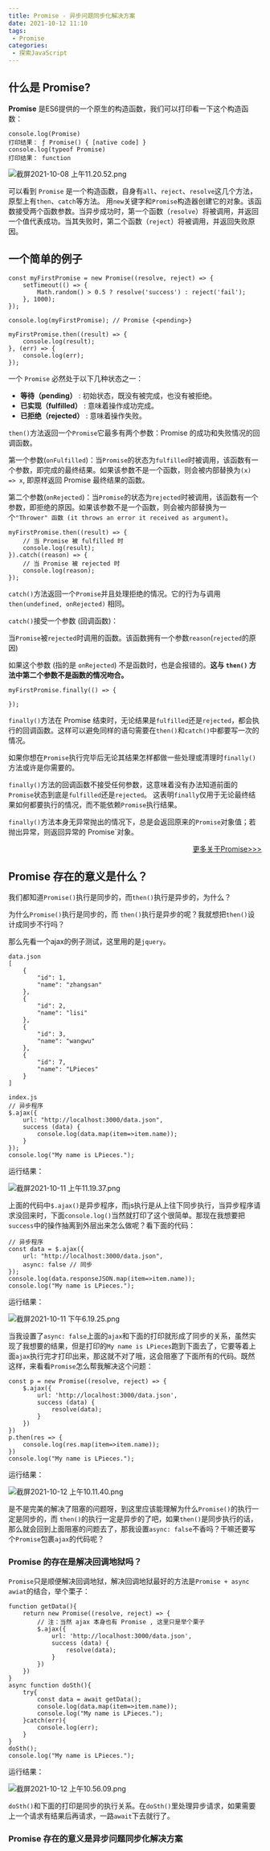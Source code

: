 ```yaml
---
title: Promise - 异步问题同步化解决方案
date: 2021-10-12 11:10
tags: 
 - Promise
categories:
 - 探索JavaScript
---
```


## 什么是 Promise?
**Promise** 是ES6提供的一个原生的构造函数，我们可以打印看一下这个构造函数：
```
console.log(Promise)
打印结果： ƒ Promise() { [native code] }
console.log(typeof Promise)
打印结果： function
```
![截屏2021-10-08 上午11.20.52.png](https://p1-juejin.byteimg.com/tos-cn-i-k3u1fbpfcp/663b8e1f30a142b588341930f800bc79~tplv-k3u1fbpfcp-watermark.image?)

可以看到 `Promise` 是一个构造函数，自身有`all`、`reject`、`resolve`这几个方法，原型上有`then`、`catch`等方法。
用`new`关键字和`Promise`构造器创建它的对象。该函数接受两个函数参数。当异步成功时，第一个函数（`resolve`）将被调用，并返回一个值代表成功。当其失败时，第二个函数（`reject`）将被调用，并返回失败原因。
## 一个简单的例子
```
const myFirstPromise = new Promise((resolve, reject) => {
    setTimeout(() => {
        Math.random() > 0.5 ? resolve('success') : reject('fail');
    }, 1000);
});

console.log(myFirstPromise); // Promise {<pending>}

myFirstPromise.then((result) => {
    console.log(result);
}, (err) => {
    console.log(err);
});
```
一个 `Promise` 必然处于以下几种状态之一：

-   **等待（pending）** : 初始状态，既没有被完成，也没有被拒绝。
-   **已实现（fulfilled）** : 意味着操作成功完成。
-   **已拒绝（rejected）** : 意味着操作失败。

`then()`方法返回一个`Promise`它最多有两个参数：Promise 的成功和失败情况的回调函数。

第一个参数(`onFulfilled`)：当`Promise`的状态为`fulfilled`时被调用，该函数有一个参数，即完成的最终结果。如果该参数不是一个函数，则会被内部替换为`(x) => x`, 即原样返回 Promise 最终结果的函数。

第二个参数(`onRejected`)：当`Promise`的状态为`rejected`时被调用，该函数有一个参数，即拒绝的原因。如果该参数不是一个函数，则会被内部替换为一个`"Thrower" 函数 (it throws an error it received as argument)`。

```
myFirstPromise.then((result) => {
    // 当 Promise 被 fulfilled 时
    console.log(result);
}).catch((reason) => {
    // 当 Promise 被 rejected 时
    console.log(reason);
});
```
`catch()`方法返回一个`Promise`并且处理拒绝的情况。它的行为与调用`then(undefined, onRejected)` 相同。

`catch()`接受一个参数 (回调函数)：

当`Promise`被`rejected`时调用的函数。该函数拥有一个参数`reason`(`rejected`的原因)

如果这个参数 (指的是 `onRejected`) 不是函数时，也是会报错的。**这与 `then()` 方法中第二个参数不是函数的情况吻合。**

```
myFirstPromise.finally(() => {

});
```
`finally()`方法在 Promise 结束时，无论结果是`fulfilled`还是`rejected`，都会执行的回调函数。这样可以避免同样的语句需要在`then()`和`catch()`中都要写一次的情况。

如果你想在`Promise`执行完毕后无论其结果怎样都做一些处理或清理时`finally()`方法或许是你需要的。

`finally()`方法的回调函数不接受任何参数，这意味着没有办法知道前面的`Promise`状态到底是`fulfilled`还是`rejected`。
这表明`finally`仅用于无论最终结果如何都要执行的情况，而不能依赖`Promise`执行结果。

`finally()`方法本身无异常抛出的情况下，总是会返回原来的`Promise`对象值；若抛出异常，则返回异常的 Promise`对象。
<p align="right"><a href="https://developer.mozilla.org/zh-CN/docs/Web/JavaScript/Reference/Global_Objects/Promise">更多关于Promise>>></a></p>

## Promise 存在的意义是什么？
 
我们都知道`Promise()`执行是同步的，而`then()`执行是异步的，为什么？

为什么`Promise()`执行是同步的，而 `then()`执行是异步的呢？我就想把`then()`设计成同步不行吗？

那么先看一个ajax的例子测试，这里用的是`jquery`。
```
data.json
[
    {
        "id": 1,
        "name": "zhangsan"
    },
    {
        "id": 2,
        "name": "lisi"
    },
    {
        "id": 3,
        "name": "wangwu"
    },
    {
        "id": 7,
        "name": "LPieces"
    }
]

index.js
// 异步程序
$.ajax({
    url: "http://localhost:3000/data.json",
    success (data) {
        console.log(data.map(item=>item.name));
    }
});
console.log("My name is LPieces.");
```

运行结果：

![截屏2021-10-11 上午11.19.37.png](https://p6-juejin.byteimg.com/tos-cn-i-k3u1fbpfcp/5d98b058ed3941b294ff361509fe3a80~tplv-k3u1fbpfcp-watermark.image?)

上面的代码中`$.ajax()`是异步程序，而js执行是从上往下同步执行，当异步程序请求没回来时，下面`console.log()`当然就打印了这个很简单。那现在我想要把`success`中的操作抽离到外层出来怎么做呢？看下面的代码：
```
// 异步程序
const data = $.ajax({
    url: "http://localhost:3000/data.json",
    async: false // 同步
});
console.log(data.responseJSON.map(item=>item.name));
console.log("My name is LPieces.");
```
运行结果：

![截屏2021-10-11 下午6.19.25.png](https://p1-juejin.byteimg.com/tos-cn-i-k3u1fbpfcp/16fe2875fb904297a50cefba5d2f1525~tplv-k3u1fbpfcp-watermark.image?)

当我设置了`async: false`上面的`ajax`和下面的打印就形成了同步的关系，虽然实现了我想要的结果，但是打印的`My name is LPieces`跑到下面去了，它要等着上面`ajax`执行完才打印出来，那这就不对了哦，这会阻塞了下面所有的代码。既然这样，来看看`Promise`怎么帮我解决这个问题：
```
const p = new Promise((resolve, reject) => {
    $.ajax({
        url: 'http://localhost:3000/data.json',
        success (data) {
            resolve(data);
        }
    })
})
p.then(res => {
    console.log(res.map(item=>item.name));
})
console.log("My name is LPieces.");
```
运行结果：

![截屏2021-10-12 上午10.11.40.png](https://p3-juejin.byteimg.com/tos-cn-i-k3u1fbpfcp/cc7c5f86c1e441e381a734e9b353e2b9~tplv-k3u1fbpfcp-watermark.image?)

是不是完美的解决了阻塞的问题呀，到这里应该能理解为什么`Promise()`的执行一定是同步的，而 `then()`的执行一定是异步的了吧，如果`then()`是同步执行的话，那么就会回到上面阻塞的问题去了，那我设置`async: false`不香吗？干嘛还要写个`Promise`包裹`ajax`的代码呢？
### Promise 的存在是解决回调地狱吗？
`Promise`只是顺便解决回调地狱，解决回调地狱最好的方法是`Promise + async awiat`的结合，举个栗子：
```
function getData(){
    return new Promise((resolve, reject) => {
        // 注：当然 ajax 本身也有 Promise , 这里只是举个栗子
        $.ajax({
            url: 'http://localhost:3000/data.json',
            success (data) {
                resolve(data);
            }
        })
    })
}
async function doSth(){
    try{
        const data = await getData();
        console.log(data.map(item=>item.name));
        console.log("My name is LPieces.");
    }catch(err){
        console.log(err);
    }
}
doSth();
console.log("My name is LPieces.");
```
运行结果：

![截屏2021-10-12 上午10.56.09.png](https://p3-juejin.byteimg.com/tos-cn-i-k3u1fbpfcp/17caeba4043141e88946145b922bec44~tplv-k3u1fbpfcp-watermark.image?)

`doSth()`和下面的打印是同步的执行关系。在`doSth()`里处理异步请求，如果需要上一个请求有结果后再请求，一路`await`下去就行了。

### **Promise 存在的意义是异步问题同步化解决方案**